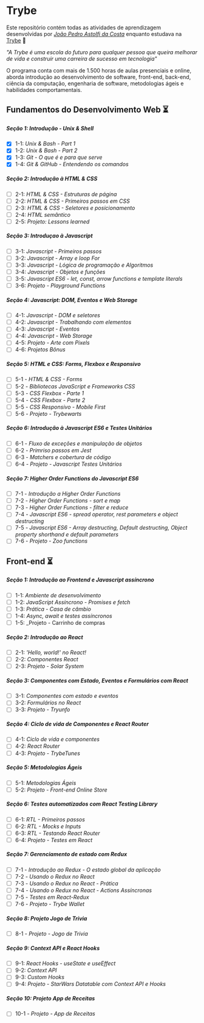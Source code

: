 # Trybe

Este repositório contém todas as atividades de aprendizagem desenvolvidas por _[João Pedro Astolfi da Costa]( www.linkedin.com/in/jpastolfi)_ enquanto estudava na [Trybe](https://www.betrybe.com/) :rocket:

_"A Trybe é uma escola do futuro para qualquer pessoa que queira melhorar de vida e construir uma carreira de sucesso em tecnologia"_

O programa conta com mais de 1.500 horas de aulas presenciais e online, aborda introdução ao desenvolvimento de software, front-end, back-end, ciência da computação, engenharia de software, metodologias ágeis e habilidades comportamentais.

## Fundamentos do Desenvolvimento Web :hourglass_flowing_sand:

##### Seção 1: Introdução - Unix & Shell

- [X] 1-1: _Unix & Bash - Part 1_
- [X] 1-2: _Unix & Bash - Part 2_
- [X] 1-3: _Git - O que é e para que serve_
- [X] 1-4: _Git & GitHub - Entendendo os comandos_

##### Seção 2: Introdução à HTML & CSS

- [ ] 2-1: _HTML & CSS - Estruturas de página_
- [ ] 2-2: _HTML & CSS - Primeiros passos em CSS_
- [ ] 2-3: _HTML & CSS - Seletores e posicionamento_
- [ ] 2-4: _HTML semântico_
- [ ] 2-5: _Projeto: Lessons learned_

##### Seção 3: Introduçao à Javascript

- [ ] 3-1: _Javascript - Primeiros passos_
- [ ] 3-2: _Javascript - Array e loop For_
- [ ] 3-3: _Javascript - Lógica de programação e Algoritmos_
- [ ] 3-4: _Javascript - Objetos e funções_
- [ ] 3-5: _Javascript ES6 - let, const, arrow functions e template literals_
- [ ] 3-6: _Projeto - Playground Functions_

##### Seção 4: Javascript: DOM, Eventos e Web Storage

- [ ] 4-1: _Javascript - DOM e seletores_
- [ ] 4-2: _Javascript - Trabalhando com elementos_
- [ ] 4-3: _Javascript - Eventos_
- [ ] 4-4: _Javascript - Web Storage_
- [ ] 4-5: _Projeto - Arte com Pixels_
- [ ] 4-6: _Projetos Bônus_

##### Seção 5: HTML e CSS: Forms, Flexbox e Responsivo

- [ ] 5-1 - _HTML & CSS - Forms_
- [ ] 5-2 - _Bibliotecas JavaScript e Frameworks CSS_
- [ ] 5-3 - _CSS Flexbox - Parte 1_
- [ ] 5-4 - _CSS Flexbox - Parte 2_
- [ ] 5-5 - _CSS Responsivo - Mobile First_
- [ ] 5-6 - _Projeto - Trybewarts_

##### Seção 6: Introdução à Javascript ES6 e Testes Unitários

- [ ] 6-1 - _Fluxo de exceções e manipulação de objetos_
- [ ] 6-2 - _Primriso passos em Jest_
- [ ] 6-3 - _Matchers e cobertura de código_
- [ ] 6-4 - _Projeto - Javascript Testes Unitários_

##### Seção 7: Higher Order Functions do Javascript ES6

- [ ] 7-1 - _Introdução a Higher Order Functions_
- [ ] 7-2 - _Higher Order Functions - sort e map_
- [ ] 7-3 - _Higher Order Functions - filter e reduce_
- [ ] 7-4 - _Javascript ES6 - spread operator, rest parameters e object destructing_
- [ ] 7-5 - _Javascript ES6 - Array destructing, Default destructing, Object property shorthand e default parameters_
- [ ] 7-6 - _Projeto - Zoo functions_

## Front-end :hourglass_flowing_sand:

##### Seção 1: Introdução ao Frontend e Javascript assíncrono

- [ ] 1-1: _Ambiente de desenvolvimento_
- [ ] 1-2: _JavaScript Assíncrono - Promises e fetch_
- [ ] 1-3: _Prática - Casa de câmbio_
- [ ] 1-4: _Async, await e testes assíncronos_
- [ ] 1-5: _Projeto - Carrinho de compras

##### Seção 2: Introdução ao React

- [ ] 2-1: _'Hello, world!' no React!_
- [ ] 2-2: _Componentes React_
- [ ] 2-3: _Projeto - Solar System_

##### Seção 3: Componentes com Estado, Eventos e Formulários com React

- [ ] 3-1: _Componentes com estado e eventos_
- [ ] 3-2: _Formulários no React_
- [ ] 3-3: _Projeto - Tryunfo_

##### Seção 4: Ciclo de vida de Componentes e React Router

- [ ] 4-1: _Ciclo de vida e componentes_
- [ ] 4-2: _React Router_
- [ ] 4-3: _Projeto - TrybeTunes_

##### Seção 5: Metodologias Ágeis

- [ ] 5-1: _Metodologias Ágeis_
- [ ] 5-2: _Projeto - Front-end Online Store_

##### Seção 6: Testes automatizados com React Testing Library

- [ ] 6-1: _RTL - Primeiros passos_
- [ ] 6-2: _RTL - Mocks e Inputs_
- [ ] 6-3: _RTL - Testando React Router_
- [ ] 6-4: _Projeto - Testes em React_

##### Seção 7: Gerenciamento de estado com Redux

- [ ] 7-1 - _Introdução ao Redux - O estado global da aplicação_
- [ ] 7-2 - _Usando o Redux no React_
- [ ] 7-3 - _Usando o Redux no React - Prática_
- [ ] 7-4 - _Usando o Redux no React - Actions Assíncronas_
- [ ] 7-5 - _Testes em React-Redux_
- [ ] 7-6 - _Projeto - Trybe Wallet_

##### Seção 8: Projeto Jogo de Trivia

- [ ] 8-1 - _Projeto - Jogo de Trivia_

##### Seção 9: Context API e React Hooks

- [ ] 9-1: _React Hooks - useState e useEffect_
- [ ] 9-2: _Context API_
- [ ] 9-3: _Custom Hooks_
- [ ] 9-4: _Projeto - StarWars Datatable com Context API e Hooks_

##### Seção 10: Projeto App de Receitas

- [ ] 10-1 - _Projeto - App de Receitas_
